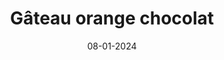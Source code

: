 ---
layout: recipe
title: Gâteau orange chocolat
#subtitle: Tastes great and easy to cook
description: Recette de gâteau à l'orange et au chocolat (et un peu de gingembre selon les goûts)
date: 08-01-2024
show_sidebar: false
image: /bulma-clan-theme/img/recipe-example.jpg
hero_image: /bulma-clean-theme/img/recipe-example.jpg
hero_darken: true
ingredients:
- 100g de lait de soja vanille
- 2 oranges ( ou 100g de jus d’orange)
- 150g de yaourt soja nature
- Le zeste de deux oranges
- 130g de sucre blond
- 250g de farine de blé
- 1 sachet de levure chimique
- 110g d’huile végétale neutre en goût (par exemple tournesol)
- 200g de pépite de chocolat
- Gingembre (optionnel, selon les goûts, on peut utiliser du gingembre confit)
method:
- Préchauffez le four à 170°C.
- Prélevez les zestes des 2 oranges.
- Pressez les oranges pour obtenir 100g de jus.
- Dans un récipient, mélangez le lait de soja, le jus d'orange, le yaourt et le sucre.
- Ajoutez la farine et la levure.
- Ajoutez l'huile et mélangez jusqu'à terminer la pâte.
- Préparer les pépites de chocolat.
- Si vous utilisez du gingembre frais, râpez le. Si vous utilisez du gingembre confit, coupez-le en petits morceaux.
- Ajoutez les pépites de chocolat et le gingembre à la pâte.
- Huilez et farinez un moule à cake puis versez-y la pâte.
- Enfournez pour 45 min de cuisson à 170°.
#prep_time: PT0H10M
cook_time: PT0H45min
#total_time: PT1H10M
#recipe_yield: 4
keywords: recipe,cooking,dessert
recipe_category: Dessert
---